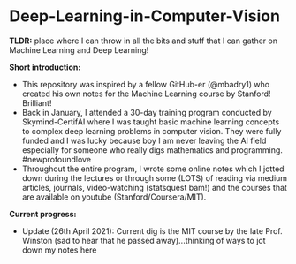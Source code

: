# Deep-Learning-in-Computer-Vision
**TLDR:** place where I can throw in all the bits and stuff that I can gather on Machine Learning and Deep Learning! 

**Short introduction:**
- This repository was inspired by a fellow GitHub-er (@mbadry1) who created his own notes for the Machine Learning course by Stanford! Brilliant!
- Back in January, I attended a 30-day training program conducted by Skymind-CertifAI where I was taught basic machine learning concepts to complex deep learning problems in computer vision. They were fully funded and I was lucky because boy I am never leaving the AI field especially for someone who really digs mathematics and programming. #newprofoundlove
- Throughout the entire program, I wrote some online notes which I jotted down during the lectures or through some (LOTS) of reading via medium articles, journals, video-watching (statsquest bam!) and the courses that are available on youtube (Stanford/Coursera/MIT).

**Current progress:**
- Update (26th April 2021): Current dig is the MIT course by the late Prof. Winston (sad to hear that he passed away)...thinking of ways to jot down my notes here
